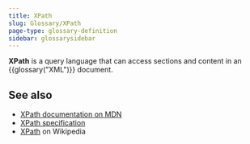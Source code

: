 ```yaml
---
title: XPath
slug: Glossary/XPath
page-type: glossary-definition
sidebar: glossarysidebar
---
```


**XPath** is a query language that can access sections and content in an {{glossary("XML")}} document.

## See also

- [XPath documentation on MDN](/en-US/docs/Web/XML/XPath)
- [XPath specification](https://www.w3.org/TR/xpath-3/)
- [XPath](https://en.wikipedia.org/wiki/XPath) on Wikipedia
